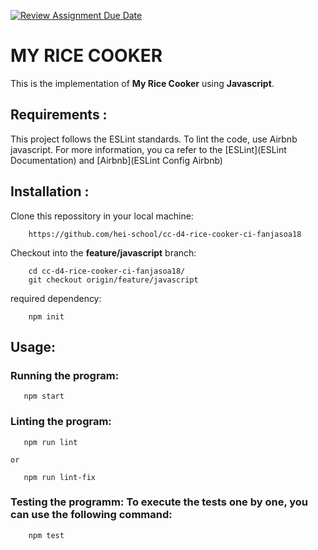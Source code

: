[![Review Assignment Due Date](https://classroom.github.com/assets/deadline-readme-button-24ddc0f5d75046c5622901739e7c5dd533143b0c8e959d652212380cedb1ea36.svg)](https://classroom.github.com/a/__xb4cFP)

# MY RICE COOKER

This is the implementation of __My Rice Cooker__ using __Javascript__.

## Requirements :

This project follows the ESLint standards. To lint the code, use Airbnb javascript.
For more information, you ca refer to the [ESLint](ESLint Documentation) and [Airbnb](ESLint Config Airbnb)

## Installation :

Clone this repossitory in your local machine:
```shell
    https://github.com/hei-school/cc-d4-rice-cooker-ci-fanjasoa18
```

Checkout into the __feature/javascript__ branch:
```shell
    cd cc-d4-rice-cooker-ci-fanjasoa18/
    git checkout origin/feature/javascript
```

required dependency:
```shell
    npm init
```

## Usage:

### Running the program:
```shell
   npm start
```

### Linting the program:
```shell
   npm run lint
```
	or
```shell
   npm run lint-fix
```

### Testing the programm: To execute the tests one by one, you can use the following command:
```shell
    npm test
```